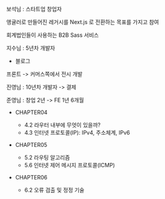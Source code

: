보석님 : 스타트업 창업자

앵귤러로 만들어진 레거시를 Next.js 로 전환하는 목표를 가지고 참여

회계법인들이 사용하는 B2B Sass 서비스

지수님 : 5년차 개발자

- 블로그

프론트 -> 커머스쪽에서 전시 개발

진영님 : 10년차 개발자 -> 결제

준영님 : 창업 2년 -> FE 1년 6개월

- CHAPTER04

  - 4.2 라우터 내부에 무엇이 있을까?
  - 4.3 인터넷 프로토콜(IP): IPv4, 주소체계, IPv6

- CHAPTER05

  - 5.2 라우팅 알고리즘
  - 5.6 인터넷 제어 메시지 프로토콜(ICMP)

- CHAPTER06
  - 6.2 오류 검출 및 정정 기술
